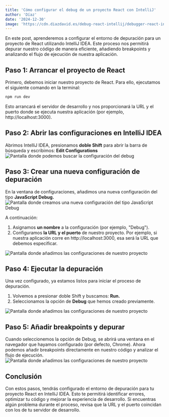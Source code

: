 ```yaml
---
title: 'Cómo configurar el debug de un proyecto React con IntelliJ'
author: 'Díaz'
date: '2024-12-30'
image: 'https://cdn.diazdavid.es/debug-react-intellij/debugger-react-intellij.webp'
---
```


En este post, aprenderemos a configurar el entorno de depuración para un proyecto de React utilizando IntelliJ IDEA. 
Este proceso nos permitirá depurar nuestro código de manera eficiente, añadiendo breakpoints y analizando el flujo de ejecución de nuestra aplicación.

## Paso 1: Arrancar el proyecto de React

Primero, debemos iniciar nuestro proyecto de React. Para ello, ejecutamos el siguiente comando en la terminal:
```bash
npm run dev
```
Esto arrancará el servidor de desarrollo y nos proporcionará la URL y el puerto donde se ejecuta nuestra aplicación (por ejemplo, http://localhost:3000).

## Paso 2: Abrir las configuraciones en IntelliJ IDEA
Abrimos IntelliJ IDEA, presionamos **doble Shift** para abrir la barra de búsqueda y escribimos: **Edit Configurations**
![Pantalla donde podemos buscar la configuración del debug](https://cdn.diazdavid.es/debug-react-intellij/buscar-config.webp)

## Paso 3: Crear una nueva configuración de depuración
En la ventana de configuraciones, añadimos una nueva configuración del tipo **JavaScript Debug.**
![Pantalla donde creamos una nueva configuración del tipo JavaScript Debug](https://cdn.diazdavid.es/debug-react-intellij/crear-javascript-debug.webp)

A continuación:
1. Asignamos **un nombre** a la configuración (por ejemplo, "Debug").
2. Configuramos **la URL y el puerto** de nuestro proyecto. Por ejemplo, si nuestra aplicación corre en http://localhost:3000, esa será la URL que debemos especificar.

![Pantalla donde añadimos las configuraciones de nuestro proyecto](https://cdn.diazdavid.es/debug-react-intellij/configurar-run.webp)

## Paso 4: Ejecutar la depuración
Una vez configurado, ya estamos listos para iniciar el proceso de depuración.
1. Volvemos a presionar doble Shift y buscamos: **Run.**
2. Seleccionamos la opción de **Debug** que hemos creado previamente.

![Pantalla donde añadimos las configuraciones de nuestro proyecto](https://cdn.diazdavid.es/debug-react-intellij/seleccionar-debug.webp)

## Paso 5: Añadir breakpoints y depurar
Cuando seleccionemos la opción de Debug, se abrirá una ventana en el navegador que hayamos configurado (por defecto, Chrome).
Ahora podemos añadir breakpoints directamente en nuestro código y analizar el flujo de ejecución.
![Pantalla donde añadimos las configuraciones de nuestro proyecto](https://cdn.diazdavid.es/debug-react-intellij/resultado-final.webp)

## Conclusión
Con estos pasos, tendrás configurado el entorno de depuración para tu proyecto React en IntelliJ IDEA.
Esto te permitirá identificar errores, optimizar tu código y mejorar la experiencia de desarrollo.
Si encuentras algún problema durante el proceso, revisa que la URL y el puerto coincidan con los de tu servidor de desarrollo.
